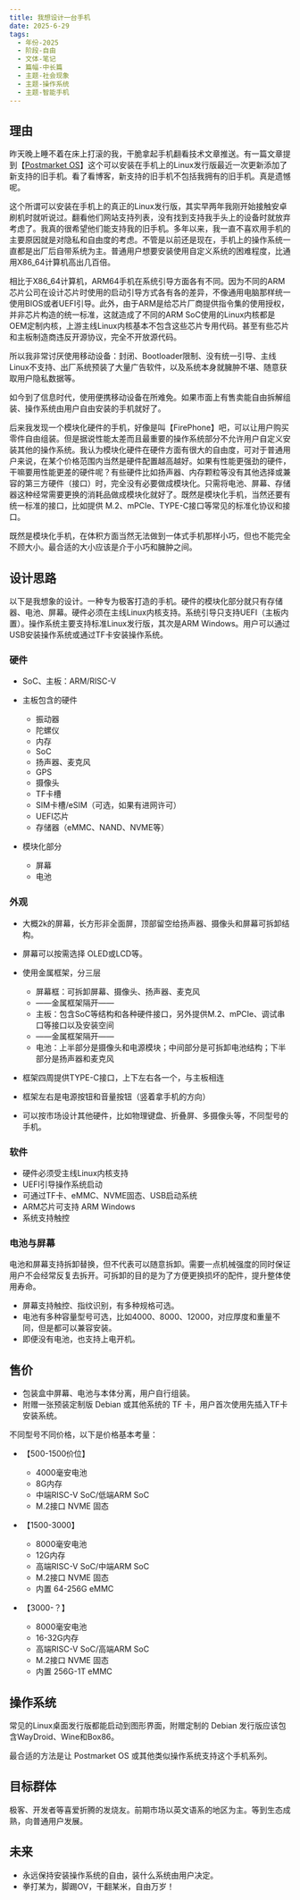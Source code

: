 ```yaml
---
title: 我想设计一台手机
date: 2025-6-29
tags:
  - 年份-2025
  - 阶段-自由
  - 文体-笔记
  - 篇幅-中长篇
  - 主题-社会现象
  - 主题-操作系统
  - 主题-智能手机
---
```


## 理由

昨天晚上睡不着在床上打滚的我，干脆拿起手机翻看技术文章推送。有一篇文章提到【[Postmarket OS](https://postmarketos.org/)】这个可以安装在手机上的Linux发行版最近一次更新添加了新支持的旧手机。看了看博客，新支持的旧手机不包括我拥有的旧手机。真是遗憾呢。

这个所谓可以安装在手机上的真正的Linux发行版，其实早两年我刚开始接触安卓刷机时就听说过。翻看他们网站支持列表，没有找到支持我手头上的设备时就放弃考虑了。我真的很希望他们能支持我的旧手机。多年以来，我一直不喜欢用手机的主要原因就是对隐私和自由度的考虑。不管是以前还是现在，手机上的操作系统一直都是出厂后自带系统为主。普通用户想要安装使用自定义系统的困难程度，比通用X86_64计算机高出几百倍。

相比于X86_64计算机，ARM64手机在系统引导方面各有不同。因为不同的ARM芯片公司在设计芯片时使用的启动引导方式各有各的差异，不像通用电脑那样统一使用BIOS或者UEFI引导。此外，由于ARM是给芯片厂商提供指令集的使用授权，并非芯片构造的统一标准，这就造成了不同的ARM SoC使用的Linux内核都是OEM定制内核，上游主线Linux内核基本不包含这些芯片专用代码。甚至有些芯片和主板制造商违反开源协议，完全不开放源代码。

所以我非常讨厌使用移动设备：封闭、Bootloader限制、没有统一引导、主线Linux不支持、出厂系统预装了大量广告软件，以及系统本身就臃肿不堪、随意获取用户隐私数据等。

如今到了信息时代，使用便携移动设备在所难免。如果市面上有售卖能自由拆解组装、操作系统由用户自由安装的手机就好了。

后来我发现一个模块化硬件的手机，好像是叫【FirePhone】吧，可以让用户购买零件自由组装。但是据说性能太差而且最重要的操作系统部分不允许用户自定义安装其他的操作系统。我认为模块化硬件在硬件方面有很大的自由度，可对于普通用户来说，在某个价格范围内当然是硬件配置越高越好。如果有性能更强劲的硬件，干嘛要用性能更差的硬件呢？有些硬件比如扬声器、内存颗粒等没有其他选择或兼容的第三方硬件（接口）时，完全没有必要做成模块化。只需将电池、屏幕、存储器这种经常需要更换的消耗品做成模块化就好了。既然是模块化手机，当然还要有统一标准的接口，比如提供 M.2、mPCIe、TYPE-C接口等常见的标准化协议和接口。

既然是模块化手机，在体积方面当然无法做到一体式手机那样小巧，但也不能完全不顾大小。最合适的大小应该是介于小巧和臃肿之间。

## 设计思路

以下是我想象的设计。一种专为极客打造的手机。硬件的模块化部分就只有存储器、电池、屏幕。硬件必须在主线Linux内核支持。系统引导只支持UEFI（主板内置）。操作系统主要支持标准Linux发行版，其次是ARM Windows。用户可以通过USB安装操作系统或通过TF卡安装操作系统。

### 硬件

- SoC、主板：ARM/RISC-V

- 主板包含的硬件
  - 振动器
  - 陀螺仪
  - 内存
  - SoC
  - 扬声器、麦克风
  - GPS
  - 摄像头
  - TF卡槽
  - SIM卡槽/eSIM（可选，如果有进网许可）
  - UEFI芯片
  - 存储器（eMMC、NAND、NVME等）

- 模块化部分
  - 屏幕
  - 电池


### 外观

- 大概2k的屏幕，长方形非全面屏，顶部留空给扬声器、摄像头和屏幕可拆卸结构。
- 屏幕可以按需选择 OLED或LCD等。

- 使用金属框架，分三层
  - 屏幕框：可拆卸屏幕、摄像头、扬声器、麦克风
  - ——金属框架隔开——
  - 主板：包含SoC等结构和各种硬件接口，另外提供M.2、mPCIe、调试串口等接口以及安装空间
  - ——金属框架隔开——
  - 电池：上半部分是摄像头和电源模块；中间部分是可拆卸电池结构；下半部分是扬声器和麦克风

- 框架四周提供TYPE-C接口，上下左右各一个，与主板相连
- 框架左右是电源按钮和音量按钮（竖着拿手机的方向）

- 可以按市场设计其他硬件，比如物理键盘、折叠屏、多摄像头等，不同型号的手机。

### 软件

- 硬件必须受主线Linux内核支持
- UEFI引导操作系统启动
- 可通过TF卡、eMMC、NVME固态、USB启动系统
- ARM芯片可支持 ARM Windows
- 系统支持触控

### 电池与屏幕

电池和屏幕支持拆卸替换，但不代表可以随意拆卸。需要一点机械强度的同时保证用户不会经常反复去拆开。可拆卸的目的是为了方便更换损坏的配件，提升整体使用寿命。

- 屏幕支持触控、指纹识别，有多种规格可选。
- 电池有多种容量型号可选，比如4000、8000、12000，对应厚度和重量不同，但是都可以兼容安装。
- 即便没有电池，也支持上电开机。

## 售价

- 包装盒中屏幕、电池与本体分离，用户自行组装。
- 附赠一张预装定制版 Debian 或其他系统的 TF 卡，用户首次使用先插入TF卡安装系统。

不同型号不同价格，以下是价格基本考量：

- 【500-1500价位】
  - 4000毫安电池
  - 8G内存
  - 中端RISC-V SoC/低端ARM SoC
  - M.2接口 NVME 固态

- 【1500-3000】
  - 8000毫安电池
  - 12G内存
  - 高端RISC-V SoC/中端ARM SoC
  - M.2接口 NVME 固态
  - 内置 64-256G eMMC

- 【3000-？】
  - 8000毫安电池
  - 16-32G内存
  - 高端RISC-V SoC/高端ARM SoC
  - M.2接口 NVME 固态
  - 内置 256G-1T eMMC

## 操作系统

常见的Linux桌面发行版都能启动到图形界面，附赠定制的 Debian 发行版应该包含WayDroid、Wine和Box86。

最合适的方法是让 Postmarket OS 或其他类似操作系统支持这个手机系列。

## 目标群体

极客、开发者等喜爱折腾的发烧友。前期市场以英文语系的地区为主。等到生态成熟，向普通用户发展。

## 未来

- 永远保持安装操作系统的自由，装什么系统由用户决定。
- 拳打某为，脚踢OV，干翻某米，自由万岁！

